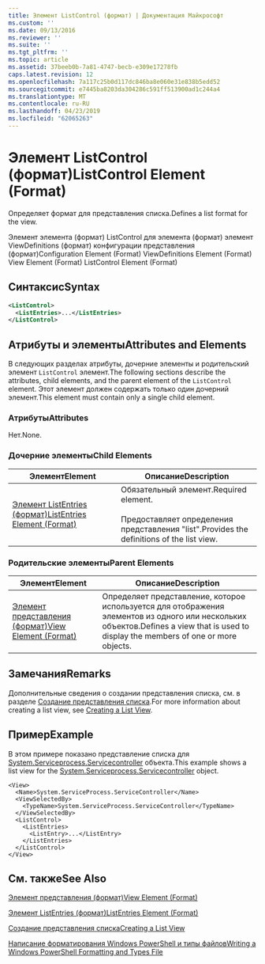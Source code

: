 ```yaml
---
title: Элемент ListControl (формат) | Документация Майкрософт
ms.custom: ''
ms.date: 09/13/2016
ms.reviewer: ''
ms.suite: ''
ms.tgt_pltfrm: ''
ms.topic: article
ms.assetid: 37beeb0b-7a81-4747-becb-e309e17278fb
caps.latest.revision: 12
ms.openlocfilehash: 7a117c25b0d117dc846ba8e060e31e838b5edd52
ms.sourcegitcommit: e7445ba8203da304286c591ff513900ad1c244a4
ms.translationtype: MT
ms.contentlocale: ru-RU
ms.lasthandoff: 04/23/2019
ms.locfileid: "62065263"
---
```

# <a name="listcontrol-element-format"></a><span data-ttu-id="f893b-102">Элемент ListControl (формат)</span><span class="sxs-lookup"><span data-stu-id="f893b-102">ListControl Element (Format)</span></span>

<span data-ttu-id="f893b-103">Определяет формат для представления списка.</span><span class="sxs-lookup"><span data-stu-id="f893b-103">Defines a list format for the view.</span></span>

<span data-ttu-id="f893b-104">Элемент элемента (формат) ListControl для элемента (формат) элемент ViewDefinitions (формат) конфигурации представления (формат)</span><span class="sxs-lookup"><span data-stu-id="f893b-104">Configuration Element (Format) ViewDefinitions Element (Format) View Element (Format) ListControl Element (Format)</span></span>

## <a name="syntax"></a><span data-ttu-id="f893b-105">Синтаксис</span><span class="sxs-lookup"><span data-stu-id="f893b-105">Syntax</span></span>

```xml
<ListControl>
  <ListEntries>...</ListEntries>
</ListControl>

```

## <a name="attributes-and-elements"></a><span data-ttu-id="f893b-106">Атрибуты и элементы</span><span class="sxs-lookup"><span data-stu-id="f893b-106">Attributes and Elements</span></span>

<span data-ttu-id="f893b-107">В следующих разделах атрибуты, дочерние элементы и родительский элемент `ListControl` элемент.</span><span class="sxs-lookup"><span data-stu-id="f893b-107">The following sections describe the attributes, child elements, and the parent element of the `ListControl` element.</span></span> <span data-ttu-id="f893b-108">Этот элемент должен содержать только один дочерний элемент.</span><span class="sxs-lookup"><span data-stu-id="f893b-108">This element must contain only a single child element.</span></span>

### <a name="attributes"></a><span data-ttu-id="f893b-109">Атрибуты</span><span class="sxs-lookup"><span data-stu-id="f893b-109">Attributes</span></span>

<span data-ttu-id="f893b-110">Нет.</span><span class="sxs-lookup"><span data-stu-id="f893b-110">None.</span></span>

### <a name="child-elements"></a><span data-ttu-id="f893b-111">Дочерние элементы</span><span class="sxs-lookup"><span data-stu-id="f893b-111">Child Elements</span></span>

|<span data-ttu-id="f893b-112">Элемент</span><span class="sxs-lookup"><span data-stu-id="f893b-112">Element</span></span>|<span data-ttu-id="f893b-113">Описание</span><span class="sxs-lookup"><span data-stu-id="f893b-113">Description</span></span>|
|-------------|-----------------|
|[<span data-ttu-id="f893b-114">Элемент ListEntries (формат)</span><span class="sxs-lookup"><span data-stu-id="f893b-114">ListEntries Element (Format)</span></span>](./listentries-element-for-listcontrol-format.md)|<span data-ttu-id="f893b-115">Обязательный элемент.</span><span class="sxs-lookup"><span data-stu-id="f893b-115">Required element.</span></span><br /><br /> <span data-ttu-id="f893b-116">Предоставляет определения представления "list".</span><span class="sxs-lookup"><span data-stu-id="f893b-116">Provides the definitions of the list view.</span></span>|

### <a name="parent-elements"></a><span data-ttu-id="f893b-117">Родительские элементы</span><span class="sxs-lookup"><span data-stu-id="f893b-117">Parent Elements</span></span>

|<span data-ttu-id="f893b-118">Элемент</span><span class="sxs-lookup"><span data-stu-id="f893b-118">Element</span></span>|<span data-ttu-id="f893b-119">Описание</span><span class="sxs-lookup"><span data-stu-id="f893b-119">Description</span></span>|
|-------------|-----------------|
|[<span data-ttu-id="f893b-120">Элемент представления (формат)</span><span class="sxs-lookup"><span data-stu-id="f893b-120">View Element (Format)</span></span>](./view-element-format.md)|<span data-ttu-id="f893b-121">Определяет представление, которое используется для отображения элементов из одного или нескольких объектов.</span><span class="sxs-lookup"><span data-stu-id="f893b-121">Defines a view that is used to display the members of one or more objects.</span></span>|

## <a name="remarks"></a><span data-ttu-id="f893b-122">Замечания</span><span class="sxs-lookup"><span data-stu-id="f893b-122">Remarks</span></span>

<span data-ttu-id="f893b-123">Дополнительные сведения о создании представления списка, см. в разделе [Создание представления списка](./creating-a-list-view.md).</span><span class="sxs-lookup"><span data-stu-id="f893b-123">For more information about creating a list view, see [Creating a List View](./creating-a-list-view.md).</span></span>

## <a name="example"></a><span data-ttu-id="f893b-124">Пример</span><span class="sxs-lookup"><span data-stu-id="f893b-124">Example</span></span>

<span data-ttu-id="f893b-125">В этом примере показано представление списка для [System.Serviceprocess.Servicecontroller](/dotnet/api/System.ServiceProcess.ServiceController) объекта.</span><span class="sxs-lookup"><span data-stu-id="f893b-125">This example shows a list view for the [System.Serviceprocess.Servicecontroller](/dotnet/api/System.ServiceProcess.ServiceController) object.</span></span>

```
<View>
  <Name>System.ServiceProcess.ServiceController</Name>
  <ViewSelectedBy>
    <TypeName>System.ServiceProcess.ServiceController</TypeName>
  </ViewSelectedBy>
  <ListControl>
    <ListEntries>
      <ListEntry>...</ListEntry>
    </ListEntries>
  </ListControl>
</View>
```

## <a name="see-also"></a><span data-ttu-id="f893b-126">См. также</span><span class="sxs-lookup"><span data-stu-id="f893b-126">See Also</span></span>

[<span data-ttu-id="f893b-127">Элемент представления (формат)</span><span class="sxs-lookup"><span data-stu-id="f893b-127">View Element (Format)</span></span>](./view-element-format.md)

[<span data-ttu-id="f893b-128">Элемент ListEntries (формат)</span><span class="sxs-lookup"><span data-stu-id="f893b-128">ListEntries Element (Format)</span></span>](./listentries-element-for-listcontrol-format.md)

[<span data-ttu-id="f893b-129">Создание представления списка</span><span class="sxs-lookup"><span data-stu-id="f893b-129">Creating a List View</span></span>](./creating-a-list-view.md)

[<span data-ttu-id="f893b-130">Написание форматирования Windows PowerShell и типы файлов</span><span class="sxs-lookup"><span data-stu-id="f893b-130">Writing a Windows PowerShell Formatting and Types File</span></span>](./writing-a-powershell-formatting-file.md)
